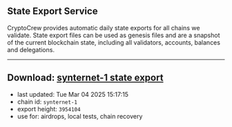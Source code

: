 ## State Export Service
CryptoCrew provides automatic daily state exports for all chains we validate. State export files can be used as genesis files and are a snapshot of the current blockchain state, including all validators, accounts, balances and delegations.

---
**Download: [synternet-1 state export](https://dl-eu2.ccvalidators.com/SERVICE/synternet/synternet-1_export_3954104.json)**
---

- last updated: Tue Mar 04 2025 15:17:15
- chain id: `synternet-1`
- export height: `3954104`
- use for: airdrops, local tests, chain recovery
